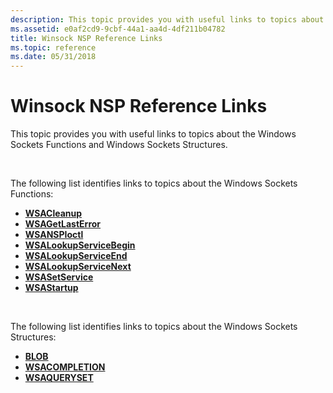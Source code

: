 ```yaml
---
description: This topic provides you with useful links to topics about the Windows Sockets Functions and Windows Sockets Structures.
ms.assetid: e0af2cd9-9cbf-44a1-aa4d-4df211b04782
title: Winsock NSP Reference Links
ms.topic: reference
ms.date: 05/31/2018
---
```


# Winsock NSP Reference Links

This topic provides you with useful links to topics about the Windows Sockets Functions and Windows Sockets Structures.

 

The following list identifies links to topics about the Windows Sockets Functions:

-   [**WSACleanup**](/windows/desktop/api/winsock/nf-winsock-wsacleanup)
-   [**WSAGetLastError**](/windows/desktop/api/winsock/nf-winsock-wsagetlasterror)
-   [**WSANSPIoctl**](/windows/desktop/api/winsock2/nf-winsock2-wsanspioctl)
-   [**WSALookupServiceBegin**](/windows/desktop/api/winsock2/nf-winsock2-wsalookupservicebegina)
-   [**WSALookupServiceEnd**](/windows/desktop/api/winsock2/nf-winsock2-wsalookupserviceend)
-   [**WSALookupServiceNext**](/windows/desktop/api/winsock2/nf-winsock2-wsalookupservicenexta)
-   [**WSASetService**](/windows/desktop/api/winsock2/nf-winsock2-wsasetservicea)
-   [**WSAStartup**](/windows/desktop/api/winsock/nf-winsock-wsastartup)

 

The following list identifies links to topics about the Windows Sockets Structures:

-   [**BLOB**](/windows/desktop/api/nspapi/ns-nspapi-blob)
-   [**WSACOMPLETION**](/windows/desktop/api/winsock2/ns-winsock2-wsacompletion)
-   [**WSAQUERYSET**](/windows/desktop/api/winsock2/ns-winsock2-wsaquerysetw)

 

 
